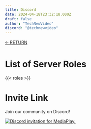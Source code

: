 ```yaml
---
title: Discord
date: 2024-04-18T23:32:18.000Z
draft: false
author: "TechNewVideo"
discord: "@technewvideo"
---
```


[🡠 RETURN](..)

# List of Server Roles

{{< roles >}}

# Invite Link

Join our community on Discord!

[![Discord invitation for MediaPlay.](https://discord.com/api/guilds/699994812517974057/widget.png?style=banner2 "MediaPlay")](https://discord.gg/tjNg8FstTu)